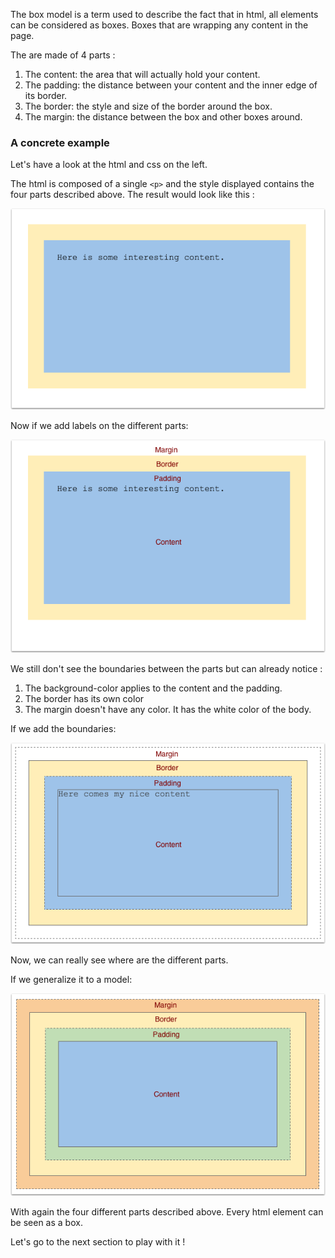 The box model is a term used to describe the fact that in html, all elements can be considered as boxes. Boxes that are wrapping any content in the page.

The are made of 4 parts :

1. The content: the area that will actually hold your content.
1. The padding: the distance between your content and the inner edge of its border.
1. The border: the style and size of the border around the box.
1. The margin: the distance between the box and other boxes around.

### A concrete example 

Let's have a look at the html and css on the left.

The html is composed of a single `<p>` and the style displayed contains the four parts described above. The result would look like this :

![](.guides/img/real.png)

Now if we add labels on the different parts:

![](.guides/img/real-with-annotations.png)

We still don't see the boundaries between the parts but can already notice :
1. The background-color applies to the content and the padding. 
1. The border has its own color
1. The margin doesn't have any color. It has the white color of the body.

If we add the boundaries:

![](.guides/img/transition.png)

Now, we can really see where are the different parts.

If we generalize it to a model:

![](.guides/img/model.png)

With again the four different parts described above. Every html element can be seen as a box.

Let's go to the next section to play with it !





